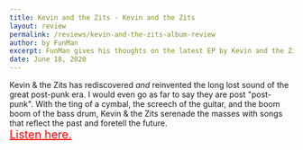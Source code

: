 ```yaml
---
title: Kevin and the Zits - Kevin and the Zits
layout: review
permalink: /reviews/kevin-and-the-zits-album-review
author: by FunMan
excerpt: FunMan gives his thoughts on the latest EP by Kevin and the Zits.
date: June 18, 2020
---
```




Kevin & the Zits has rediscovered *and* reinvented the long lost sound of the great post-punk era. I would even go as far to say they are post "post-punk". With the ting of a cymbal, the screech of the guitar, and the boom boom of the bass drum, Kevin & the Zits serenade the masses with songs that reflect the past and foretell the future.
<br>
<a href="https://dirtbuyer.bandcamp.com/" style="color: red; font-size: 20px"> Listen here.</a>